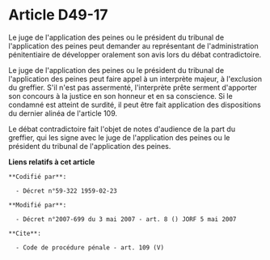 # Article D49-17

Le juge de l'application des peines ou le président du tribunal de l'application des peines peut demander au représentant de
l'administration pénitentiaire de développer oralement son avis lors du débat contradictoire. 

Le juge de l'application des peines ou le président du tribunal de l'application des peines peut faire appel à un interprète
majeur, à l'exclusion du greffier. S'il n'est pas assermenté, l'interprète prête serment d'apporter son concours à la justice
en son honneur et en sa conscience. Si le condamné est atteint de surdité, il peut être fait application des dispositions du
dernier alinéa de l'article 109. 

Le débat contradictoire fait l'objet de notes d'audience de la part du greffier, qui les signe avec le juge de l'application
des peines ou le président du tribunal de l'application des peines.

**Liens relatifs à cet article**

	**Codifié par**:

	  - Décret n°59-322 1959-02-23

	**Modifié par**:

	  - Décret n°2007-699 du 3 mai 2007 - art. 8 () JORF 5 mai 2007

	**Cite**:

	  - Code de procédure pénale - art. 109 (V)
